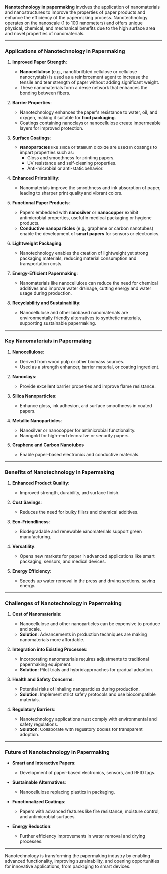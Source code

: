 **Nanotechnology in papermaking** involves the application of nanomaterials and nanostructures to improve the properties of paper products and enhance the efficiency of the papermaking process. Nanotechnology operates on the nanoscale (1 to 100 nanometers) and offers unique physical, chemical, and mechanical benefits due to the high surface area and novel properties of nanomaterials.

---

### **Applications of Nanotechnology in Papermaking**

1. **Improved Paper Strength**:
    - **Nanocellulose** (e.g., nanofibrillated cellulose or cellulose nanocrystals) is used as a reinforcement agent to increase the tensile and tear strength of paper without adding significant weight.
    - These nanomaterials form a dense network that enhances the bonding between fibers.

2. **Barrier Properties**:
    - Nanotechnology enhances the paper's resistance to water, oil, and oxygen, making it suitable for **food packaging**.
    - Coatings containing nanoclays or nanocellulose create impermeable layers for improved protection.

3. **Surface Coatings**:
    - **Nanoparticles** like silica or titanium dioxide are used in coatings to impart properties such as:
        - Gloss and smoothness for printing papers.
        - UV resistance and self-cleaning properties.
        - Anti-microbial or anti-static behavior.

4. **Enhanced Printability**:
    - Nanomaterials improve the smoothness and ink absorption of paper, leading to sharper print quality and vibrant colors.

5. **Functional Paper Products**:
    - Papers embedded with **nanosilver** or **nanocopper** exhibit antimicrobial properties, useful in medical packaging or hygiene products.
    - **Conductive nanoparticles** (e.g., graphene or carbon nanotubes) enable the development of **smart papers** for sensors or electronics.

6. **Lightweight Packaging**:
    - Nanotechnology enables the creation of lightweight yet strong packaging materials, reducing material consumption and transportation costs.

7. **Energy-Efficient Papermaking**:
    - Nanomaterials like nanocellulose can reduce the need for chemical additives and improve water drainage, cutting energy and water usage during production.

8. **Recyclability and Sustainability**:
    - Nanocellulose and other biobased nanomaterials are environmentally friendly alternatives to synthetic materials, supporting sustainable papermaking.

---

### **Key Nanomaterials in Papermaking**
1. **Nanocellulose**:
    - Derived from wood pulp or other biomass sources.
    - Used as a strength enhancer, barrier material, or coating ingredient.

2. **Nanoclays**:
    - Provide excellent barrier properties and improve flame resistance.

3. **Silica Nanoparticles**:
    - Enhance gloss, ink adhesion, and surface smoothness in coated papers.

4. **Metallic Nanoparticles**:
    - Nanosilver or nanocopper for antimicrobial functionality.
    - Nanogold for high-end decorative or security papers.

5. **Graphene and Carbon Nanotubes**:
    - Enable paper-based electronics and conductive materials.

---

### **Benefits of Nanotechnology in Papermaking**
1. **Enhanced Product Quality**:
    - Improved strength, durability, and surface finish.

2. **Cost Savings**:
    - Reduces the need for bulky fillers and chemical additives.

3. **Eco-Friendliness**:
    - Biodegradable and renewable nanomaterials support green manufacturing.

4. **Versatility**:
    - Opens new markets for paper in advanced applications like smart packaging, sensors, and medical devices.

5. **Energy Efficiency**:
    - Speeds up water removal in the press and drying sections, saving energy.

---

### **Challenges of Nanotechnology in Papermaking**
1. **Cost of Nanomaterials**:
    - Nanocellulose and other nanoparticles can be expensive to produce and scale.
    - **Solution**: Advancements in production techniques are making nanomaterials more affordable.

2. **Integration into Existing Processes**:
    - Incorporating nanomaterials requires adjustments to traditional papermaking equipment.
    - **Solution**: Pilot trials and hybrid approaches for gradual adoption.

3. **Health and Safety Concerns**:
    - Potential risks of inhaling nanoparticles during production.
    - **Solution**: Implement strict safety protocols and use biocompatible materials.

4. **Regulatory Barriers**:
    - Nanotechnology applications must comply with environmental and safety regulations.
    - **Solution**: Collaborate with regulatory bodies for transparent adoption.

---

### **Future of Nanotechnology in Papermaking**
- **Smart and Interactive Papers**:
    - Development of paper-based electronics, sensors, and RFID tags.

- **Sustainable Alternatives**:
    - Nanocellulose replacing plastics in packaging.

- **Functionalized Coatings**:
    - Papers with advanced features like fire resistance, moisture control, and antimicrobial surfaces.

- **Energy Reduction**:
    - Further efficiency improvements in water removal and drying processes.

---

Nanotechnology is transforming the papermaking industry by enabling advanced functionality, improving sustainability, and opening opportunities for innovative applications, from packaging to smart devices.
